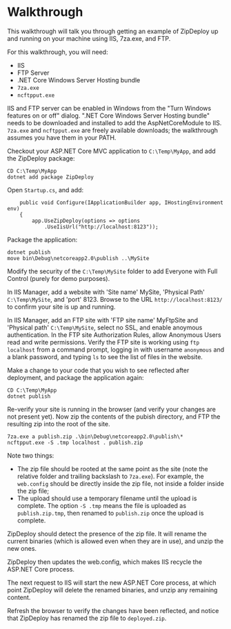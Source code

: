 <h1>Walkthrough</h1>

This walkthrough will talk you through getting an example of ZipDeploy up and running on your machine using IIS, 7za.exe, and FTP.

For this walkthrough, you will need:
* IIS
* FTP Server
* .NET Core Windows Server Hosting bundle
* `7za.exe`
* `ncftpput.exe`

IIS and FTP server can be enabled in Windows from the "Turn Windows features on or off" dialog.  ".NET Core Windows Server Hosting bundle" needs to be downloaded and installed to add the AspNetCoreModule to IIS.
`7za.exe` and `ncftpput.exe` are freely available downloads; the walkthrough assumes you have them in your PATH.

Checkout your ASP.NET Core MVC application to `C:\Temp\MyApp`, and add the ZipDeploy package:

    CD C:\Temp\MyApp
    dotnet add package ZipDeploy

Open `Startup.cs`, and add:

        public void Configure(IApplicationBuilder app, IHostingEnvironment env)
        {
            app.UseZipDeploy(options => options
                .UseIisUrl("http://localhost:8123"));

Package the application:

    dotnet publish
    move bin\Debug\netcoreapp2.0\publish ..\MySite

Modify the security of the `C:\Temp\MySite` folder to add Everyone with Full Control (purely for demo purposes).

In IIS Manager, add a website with 'Site name' MySite, 'Physical Path' `C:\Temp\MySite`, and 'port' 8123.  Browse to the URL `http://localhost:8123/` to confirm your site is up and running.

In IIS Manager, add an FTP site with 'FTP site name' MyFtpSite and 'Physical path' `C:\Temp\MySite`, select no SSL, and enable anoymous authentication.  In the FTP site Authorization Rules, allow Anonymous Users read and write permissions.  Verify the FTP site is working using `ftp localhost` from a command prompt, logging in with username `anonymous` and a blank password, and typing `ls` to see the list of files in the website.

Make a change to your code that you wish to see reflected after deployment, and package the application again:

    CD C:\Temp\MyApp
    dotnet publish

Re-verify your site is running in the browser (and verify your changes are not present yet).  Now zip the contents of the pubish directory, and FTP the resulting zip into the root of the site.

    7za.exe a publish.zip .\bin\Debug\netcoreapp2.0\publish\*
    ncftpput.exe -S .tmp localhost . publish.zip

Note two things:
* The zip file should be rooted at the same point as the site (note the relative folder and trailing backslash to `7za.exe`).  For example, the `web.config` should be directly inside the zip file, not inside a folder inside the zip file;
* The upload should use a temporary filename until the upload is complete.  The option `-S .tmp` means the file is uploaded as `publish.zip.tmp`, then renamed to `publish.zip` once the upload is complete.

ZipDeploy should detect the presence of the zip file.  It will rename the current binaries (which is allowed even when they are in use), and unzip the new ones.

ZipDeploy then updates the web.config, which makes IIS recycle the ASP.NET Core process.

The next request to IIS will start the new ASP.NET Core process, at which point ZipDeploy will delete the renamed binaries, and unzip any remaining content.

Refresh the browser to verify the changes have been reflected, and notice that ZipDeploy has renamed the zip file to `deployed.zip`.
